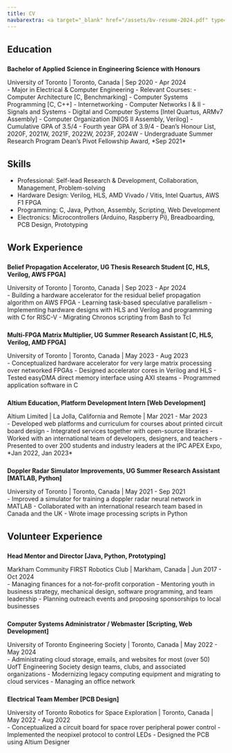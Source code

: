 ```yaml
---
title: CV
navbarextra: <a target="_blank" href="/assets/bv-resume-2024.pdf" type="button" class="me-auto btn btn-primary"><i class="bi-download"></i></a>
---
```


## Education

#### Bachelor of Applied Science in Engineering Science with Honours
<p class="lead">University of Toronto | Toronto, Canada | Sep 2020 - Apr 2024</p>
- Major in Electrical & Computer Engineering
- Relevant Courses: 
  - Computer Architecture [C, Benchmarking]
  - Computer Systems Programming  [C, C++]
  - Internetworking
  - Computer Networks I & II
  - Signals and Systems
  - Digital and Computer Systems [Intel Quartus, ARMv7 Assembly]
  - Computer Organization [NIOS II Assembly, Verilog]
- Cumulative GPA of 3.5/4
- Fourth year GPA of 3.9/4
- Dean’s Honour List, 2020F, 2021W, 2021F, 2022W, 2023F, 2024W
- Undergraduate Summer Research Program Dean’s Pivot Fellowship Award, *Sep 2021*

## Skills

- Professional: Self-lead Research & Development, Collaboration, Management, Problem-solving
- Hardware Design: Verilog, HLS, AMD Vivado / Vitis, Intel Quartus, AWS F1 FPGA 
- Programming: C, Java, Python, Assembly, Scripting, Web Development
- Electronics: Microcontrollers (Arduino, Raspberry Pi), Breadboarding, PCB Design, Prototyping

## Work Experience

#### Belief Propagation Accelerator, UG Thesis Research Student [C, HLS, Verilog, AWS FPGA]
<p class="lead">University of Toronto | Toronto, Canada | Sep 2023 - Apr 2024</p>
- Building a hardware accelerator for the residual belief propagation algorithm on AWS FPGA
- Learning task-based speculative parallelism
- Implementing hardware designs with HLS and Verilog and programming with C for RISC-V
- Migrating Chronos scripting from Bash to Tcl

#### Multi-FPGA Matrix Multiplier, UG Summer Research Assistant  [C, HLS, Verilog, AMD FPGA]
<p class="lead">University of Toronto | Toronto, Canada | May 2023 - Aug 2023</p>
- Conceptualized hardware accelerator for very large matrix processing over networked FPGAs
- Designed accelerator cores in Verilog and HLS
- Tested easyDMA direct memory interface using AXI steams
- Programmed application software in C

#### Altium Education, Platform Development Intern [Web Development]
<p class="lead">Altium Limited | La Jolla, California and Remote | Mar 2021 - Mar 2023</p>
- Developed web platforms and curriculum for courses about printed circuit board design
- Integrated services together with open-source libraries
- Worked with an international team of developers, designers, and teachers
- Presented to over 200 students and industry leaders at the IPC APEX Expo, *Jan 2022, Jan 2023*

#### Doppler Radar Simulator Improvements, UG Summer Research Assistant  [MATLAB, Python]
<p class="lead">University of Toronto | Toronto, Canada | May 2021 - Sep 2021</p>
- Improved a simulator for training a doppler radar neural network in MATLAB
- Collaborated with an international research team based in Canada and the UK
- Wrote image processing scripts in Python

## Volunteer Experience

#### Head Mentor and Director [Java, Python, Prototyping]
<p class="lead">Markham Community FIRST Robotics Club | Markham, Canada | Jun 2017 - Oct 2024</p>
- Managing finances for a not-for-profit corporation
- Mentoring youth in business strategy, mechanical design, software programming, and team leadership
- Planning outreach events and proposing sponsorships to local businesses

#### Computer Systems Administrator / Webmaster [Scripting, Web Development]
<p class="lead">University of Toronto Engineering Society | Toronto, Canada | May 2022 - May 2024</p>
- Administrating cloud storage, emails, and websites for most (over 50) UofT Engineering Society design teams, clubs, and associated organizations
- Modernizing legacy computing equipment and migrating to cloud services
- Managing an office network

#### Electrical Team Member [PCB Design]
<p class="lead">University of Toronto Robotics for Space Exploration | Toronto, Canada | May 2022 - Aug 2022</p>
- Conceptualized a circuit board for space rover peripheral power control
- Implemented the neopixel protocol to control LEDs
- Designed the PCB using Altium Designer

<style>
h4, .lead{
	margin-bottom: 0rem !important;
}
h4{
	margin-top: 1.5rem !important;
}
h2 {
	margin-top: 2rem !important;
}
</style>
